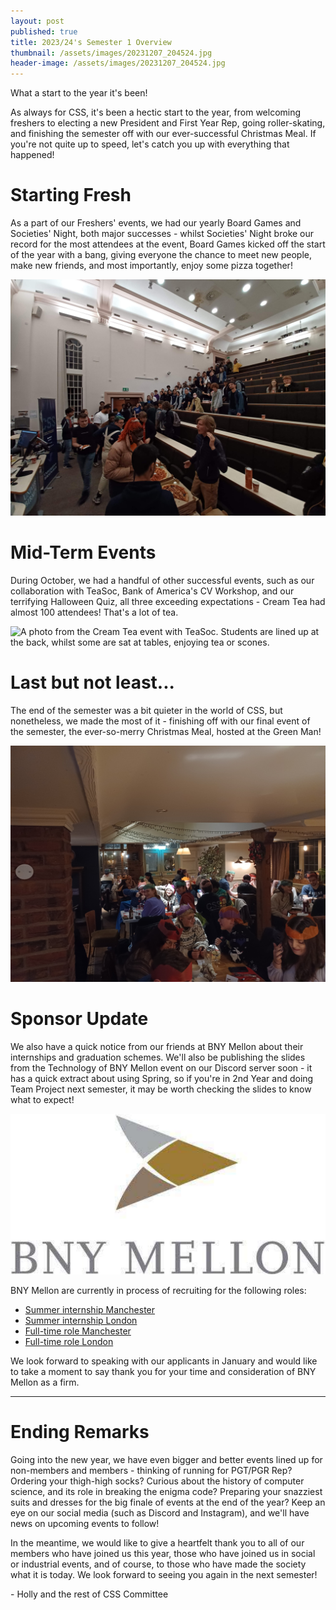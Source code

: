 ```yaml
---
layout: post
published: true
title: 2023/24's Semester 1 Overview
thumbnail: /assets/images/20231207_204524.jpg
header-image: /assets/images/20231207_204524.jpg
---
```

What a start to the year it's been!

As always for CSS, it's been a hectic start to the year, from welcoming freshers to electing a new President and First Year Rep, going roller-skating, and finishing the semester off with our ever-successful Christmas Meal. If you're not quite up to speed, let's catch you up with everything that happened!

# Starting Fresh
A﻿s a part of our Freshers' events, we had our yearly Board Games and Societies' Night, both major successes - whilst Societies' Night broke our record for the most attendees at the event, Board Games kicked off the start of the year with a bang, giving everyone the chance to meet new people, make new friends, and most importantly, enjoy some pizza together!

![A photo from the CS Societies Night, with everyone lining up to get pizza.](/assets/images/20230925_204106-1-.jpg)

# Mid-Term Events
During October, we had a handful of other successful events, such as our collaboration with TeaSoc, Bank of America's CV Workshop, and our terrifying Halloween Quiz, all three exceeding expectations - Cream Tea had almost 100 attendees! That's a lot of tea.

![A photo from the Cream Tea event with TeaSoc. Students are lined up at the back, whilst some are sat at tables, enjoying tea or scones.](/assets/images/pxl_20231013_122812752.mp.jpg)

# Last but not least...
The end of the semester was a bit quieter in the world of CSS, but nonetheless, we made the most of it - finishing off with our final event of the semester, the ever-so-merry Christmas Meal, hosted at the Green Man!

![A photo at the Christmas Meal, inside of the Green Man. Students and members are sat around tables, enjoying their food or talking amongst themselves.](/assets/images/20231207_204439.jpg)

# Sponsor Update
We also have a quick notice from our friends at BNY Mellon about their internships and graduation schemes. We'll also be publishing the slides from the Technology of BNY Mellon event on our Discord server soon - it has a quick extract about using Spring, so if you're in 2nd Year and doing Team Project next semester, it may be worth checking the slides to know what to expect!

![BNY Mellon logo.](/assets/images/bny-mellon-logo.png)

BNY Mellon are currently in process of recruiting for the following roles:

* [Summer internship Manchester](https://eofe.fa.us2.oraclecloud.com/hcmUI/CandidateExperience/en/sites/CX_1001/job/45989/?utm_source={BhamCompSoc}&utm_medium=jobshare)
* [Summer internship London](https://eofe.fa.us2.oraclecloud.com/hcmUI/CandidateExperience/en/sites/CX_1001/job/45986/?utm_source={BhamCompSoc}&utm_medium=jobshare)
* [Full-time role Manchester](https://eofe.fa.us2.oraclecloud.com/hcmUI/CandidateExperience/en/sites/CX_1001/job/45638/?utm_source={BhamCompSoc}&utm_medium=jobshare)
* [Full-time role London](https://eofe.fa.us2.oraclecloud.com/hcmUI/CandidateExperience/en/sites/CX_1001/job/45636/?utm_source={BhamCompSoc}&utm_medium=jobshare)

We look forward to speaking with our applicants in January and would like to take a moment to say thank you for your time and consideration of BNY Mellon as a firm.

- - -
# Ending Remarks
G﻿oing into the new year, we have even bigger and better events lined up for non-members and members - thinking of running for PGT/PGR Rep? Ordering your thigh-high socks? Curious about the history of computer science, and its role in breaking the enigma code? Preparing your snazziest suits and dresses for the big finale of events at the end of the year? Keep an eye on our social media (such as Discord and Instagram), and we'll have news on upcoming events to follow!

I﻿n the meantime, we would like to give a heartfelt thank you to all of our members who have joined us this year, those who have joined us in social or industrial events, and of course, to those who have made the society what it is today. We look forward to seeing you again in the next semester!

\-﻿ Holly and the rest of CSS Committee
